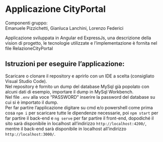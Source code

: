 # Applicazione CityPortal

Componenti gruppo:<br>
Emanuele Pizzichetti, Gianluca Lanchini, Lorenzo Federici<br>

Applicazione sviluppata in Angular ed ExpressJs, una descrizione della vision di progetto, le tecnologie utilizzate e l’implementazione è fornita nel file RelazioneCityPortal

## Istruzioni per eseguire l’applicazione:

Scaricare o clonare il repository e aprirlo con un IDE a scelta (consigliato Visual Studio Code).<br>
Nel repository è fornito un dump del database MySql già popolato con alcuni dati di esempio, importare il dump in MySql Workbench.<br>
Nel file `.env` alla voce “PASSWORD” inserire la password del database su cui si è importato il dump.<br>
Per far partire l’applicazione digitare su cmd e/o powershell come prima cosa `npm i` per scaricare tutte le dipendenze necessarie, poi `npm start` per far partire il back-end e `ng serve` per far partire il front-end, dopodiché il sito sarà disponibile in localhost all’indirizzo `http://localhost:4200/`, mentre il back-end sarà disponibile in localhost all’indirizzo `http://localhost:3000/`.

